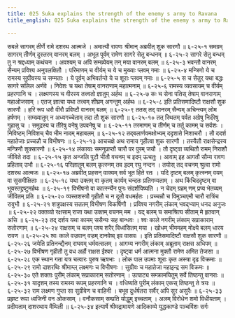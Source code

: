 ```yaml
---
title: 025 Suka explains the strength of the enemy s army to Ravana
title_english: 025 Suka explains the strength of the enemy s army to Ravana

---
```

<div class="audioEmbed"  caption="श्रीराम-हरिसीताराममूर्ति-घनपाठिभ्यां वचनम्" src="https://archive.org/download/Ramayana-recitation-Sriram-harisItArAmamUrti-Ghanapaati-v2/Kanda_6/Kanda_6_YK-025-Suka_explains_the_strength_of_the_enemy_s_army_to_Ravana_0.mp3"></div>
सबले सागरम् तीर्णे रामे दशरथ आत्मजे ।  
अमात्यौ रावणः श्रीमान् अब्रवीत् शुक सारणौ ॥ ६-२५-१  
समग्रम् सागरम् तीर्णम् दुस्तरम् वानरम् बलम् ।  
अभूत पूर्वम् रामेण सागरे सेतु बन्धनम् ॥ ६-२५-२  
सागरे सेतु बन्धम् तु न श्रद्दध्याम् कथंचन ।  
अवश्यम् च अपि सम्ख्येयम् तन् मया वानरम् बलम् ॥ ६-२५-३  
भवन्तौ वानरम् सैन्यम् प्रविश्य अनुपलक्षितौ ।  
परिमाणम् च वीर्यम् च ये च मुख्याः प्लवम् गमाः ॥ ६-२५-४  
मन्त्रिणो ये च रामस्य सुग्रीवस्य च सम्मताः ।  
ये पूर्वम् अभिवर्तन्ते ये च शूराः प्लवम् गमाः ॥ ६-२५-५  
स च सेतुर् यथा बद्धः सागरे सलिल अर्णवे ।  
निवेशः च यथा तेषाम् वानराणाम् महात्मनाम् ॥ ६-२५-६  
रामस्य व्यवसायम् च वीर्यम् प्रहरणानि च ।  
लक्ष्मणस्य च वीरस्य तत्त्वतो ज्ञातुम् अर्हथ ॥ ६-२५-७  
कः च सेना पतिस् तेषाम् वानराणाम् महाओजसाम् ।  
एतज् ज्ञात्वा यथा तत्त्वम् शीघ्रम् अगन्तुम् अर्हथः ॥ ६-२५-८  
इति प्रतिसमादिष्टौ राक्षसौ शुक सारणौ ।  
हरि रूप धरौ वीरौ प्रविष्टौ वानरम् बलम् ॥ ६-२५-९  
ततस् तद् वानरम् सैन्यम् अचिन्त्यम् लोम हर्षणम् ।  
सम्ख्यातुम् न अध्यगच्चेताम् तदा तौ शुक सारणौ ॥ ६-२५-१०  
तत् स्थितम् पर्वत अग्रेषु निर्दरेषु गुहासु च ।  
समुद्रस्य च तीरेषु वनेषु उपवनेषु च ॥ ६-२५-११  
तरमाणम् च तीर्णम् च तर्तु कामम् च सर्वशः ।  
निविष्टम् निविशच् चैव भीम नादम् महाबलम् ॥ ६-२५-१२  
तद्बलार्णवमक्षोभ्यम् ददृशाते निशाचरौ ।  
तौ ददर्श महातेजाः प्रच्चन्नौ च विभीषणः ॥ ६-२५-१३  
आचचक्षे अथ रामाय गृहीत्वा शुक सारणौ ।  
तस्यैतौ राक्षसेन्द्रस्य मन्त्रिणौ शुक्सारणौ ॥ ६-२५-१४  
लंकायाः समनुप्राप्तौ चारौ पर पुरम् जयौ ।  
तौ दृष्ट्वा व्यथितौ रामम् निराशौ जीविते तदा ॥ ६-२५-१५  
कृत अन्जलि पुटौ भीतौ वचनम् च इदम् ऊचतुः ।  
आवाम् इह आगतौ सौम्य रावण प्रहिताव् उभौ ॥ ६-२५-१६  
परिज्ञातुम् बलम् कृत्स्नम् तव इदम् रघु नन्दन ।  
तयोस् तद् वचनम् श्रुत्वा रामो दशरथ आत्मजः ॥ ६-२५-१७  
अब्रवीत् प्रहसन् वाक्यम् सर्व भूत हिते रतः ।  
यदि दृष्टम् बलम् कृत्स्नम् वयम् वा सुसमीक्षिताः ॥ ६-२५-१८  
यथा उक्तम् वा कृतम् कार्यम् चन्दतः प्रतिगम्यताम् ।  
अथ किंचिददृष्टम् वा भूयस्तद्द्रष्टुमर्हथः ॥ ६-२५-१९  
विभीषनो वा कार्त्स्न्येन पुनः संदर्शयिष्यति ।  
न चेदम् ग्रहम् णम् प्रप्य भेतव्यम् जीवितम् प्रति ॥ ६-२५-२०  
व्यस्तशस्त्रौ गृहीतौ च न दूतौ वधमर्हतः ।  
प्रच्चन्नौ च विमुञ्चएमौ चारौ रात्रिंच रावुभौ ॥ ६-२५-२१  
शत्रुपक्षस्य सततम् विभीषण विकर्षिणौ ।  
प्रविश्य नगरीम् लंकाम् भवद्भ्याम् धनद अनुजः ॥ ६-२५-२२  
वक्तव्यो रक्षसाम् राजा यथा उक्तम् वचनम् मम ।  
यद् बलम् च समाश्रित्य सीताम् मे हृतवान् असि ॥ ६-२५-२३  
तद् दर्शय यथा कामम् ससैन्यः सह बान्धवः ।  
श्वः काले नगरीम् लंकाम् सप्राकाराम् सतोरणाम् ॥ ६-२५-२४  
राक्षसम् च बलम् पश्य शरैर् विध्वंसितम् मया ।  
खोधम् भीममहम् मोक्ष्ये बलम् धारय रावण ॥ ६-२५-२५  
श्वः काले वज्रवान् वज्रम् दानवेष्व् इव वासवः ।  
इति प्रतिसमादिष्टौ राक्षसौ शुक सारणौ ॥ ६-२५-२६  
जयेति प्रतिनन्द्यैनम् राघवम् धर्मवत्सलम् ।  
आगम्य नगरीम् लंकाम् अब्रूताम् राक्षस अधिपम् ॥ ६-२५-२७  
विभीषण गृहीतौ तु वध अर्हौ राक्षस ईश्वर ।  
दृष्ट्वा धर्म आत्मना मुक्तौ रामेण अमित तेजसा ॥ ६-२५-२८  
एक स्थान गता यत्र चत्वारः पुरुष ऋषभाः ।  
लोक पाल उपमाः शूराः कृत अस्त्रा दृढ विक्रमाः ॥ ६-२५-२९  
रामो दाशरथिः श्रीमाम्ल् लक्ष्मणः च विभीषणः ।  
सुग्रीवः च महातेजा महाइन्द्र सम विक्रमः ॥ ६-२५-३०  
एते शक्ताः पुरीम् लंकाम् सप्राकाराम् सतोरणाम् ।  
उत्पाट्य सम्क्रामयितुम् सर्वे तिष्ठन्तु वानराः ॥ ६-२५-३१  
यादृशम् तस्य रामस्य रूपम् प्रहरणानि च ।  
वधिष्यति पुरीम् लंकाम् एकस् तिष्ठन्तु ते त्रयः ॥ ६-२५-३२  
राम लक्ष्मण गुप्ता सा सुग्रीवेण च वाहिनी ।  
बभूव दुर्धर्षतरा सर्वैर् अपि सुर असुरैः ॥ ६-२५-३३  
प्रहृष्ट रूपा ध्वजिनी वन ओकसाम् ।  
वनौकसाम् सम्प्रति योद्धुम् इच्चताम् ।  
अलम् विरोधेन शमो विधीयताम् ।  
प्रदीयताम् दाशरथाय मैथिली ॥ ६-२५-३४  
इत्यार्षे श्रीमद्रामायणे आदिकाव्ये युद्धकाण्डे पञ्चविंशः सर्गः